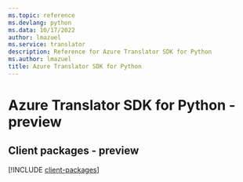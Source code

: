 ```yaml
---
ms.topic: reference
ms.devlang: python
ms.data: 10/17/2022
author: lmazuel
ms.service: translator
description: Reference for Azure Translator SDK for Python
ms.author: lmazuel
title: Azure Translator SDK for Python
---
```

# Azure Translator SDK for Python - preview

## Client packages - preview
[!INCLUDE [client-packages](translator-client-index.md)]